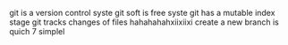 git is a version control syste
git soft is free syste
git has a mutable index stage
git tracks changes of files
hahahahahxiixiixi
create a new branch is quich 7  simplel
